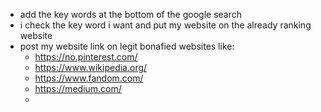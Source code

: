 - add the key words at the bottom of the google search
- i check the key word i want and put my website on the already ranking website
- post my website link on legit bonafied websites like:
	- https://no.pinterest.com/
	- https://www.wikipedia.org/
	- https://www.fandom.com/
	- https://medium.com/
	-